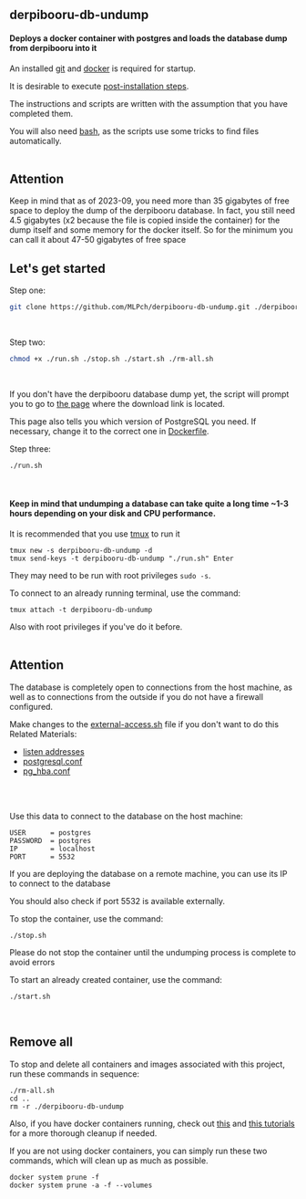 ## derpibooru-db-undump
#### Deploys a docker container with postgres and loads the database dump from derpibooru into it
An installed [git](https://git-scm.com/book/en/v2/Getting-Started-Installing-Git) and [docker](https://docs.docker.com/engine/install/) is required for startup.

It is desirable to execute [post-installation steps](https://docs.docker.com/engine/install/linux-postinstall/).

The instructions and scripts are written with the assumption that you have completed them.

You will also need [bash](https://github.com/exercism/bash/blob/main/docs/INSTALLATION.md), as the scripts use some tricks to find files automatically.<br><br>

Attention
---
Keep in mind that as of 2023-09, you need more than 35 gigabytes of free space to deploy the dump of the derpibooru database. In fact, you still need 4.5 gigabytes (x2 because the file is copied inside the container) for the dump itself and some memory for the docker itself.
So for the minimum you can call it about 47-50 gigabytes of free space


Let's get started
---
Step one:
```bash
git clone https://github.com/MLPch/derpibooru-db-undump.git ./derpibooru-db-undump && cd derpibooru-db-undump
```
<br>

Step two:
```bash
chmod +x ./run.sh ./stop.sh ./start.sh ./rm-all.sh
```
<br>

If you don't have the derpibooru database dump yet, the script will prompt you to go to [the page](https://www.derpibooru.org/pages/data_dumps) where the download link is located.

This page also tells you which version of PostgreSQL you need. If necessary, change it to the correct one in [Dockerfile](Dockerfile).
<br>

Step three:
```bash
./run.sh
```
<br>

#### Keep in mind that undumping a database can take quite a long time ~1-3 hours depending on your disk and CPU performance.  
It is recommended that you use [tmux](https://github.com/tmux/tmux/wiki/Getting-Started) to run it
```
tmux new -s derpibooru-db-undump -d
tmux send-keys -t derpibooru-db-undump "./run.sh" Enter
```
They may need to be run with root privileges `sudo -s`.

To connect to an already running terminal, use the command:
```
tmux attach -t derpibooru-db-undump
```
Also with root privileges if you've do it before.
<br>
<br>

Attention
---
The database is completely open to connections from the host machine, as well as to connections from the outside if you do not have a firewall configured.

Make changes to the [external-access.sh](dump/external-access.sh) file if you don't want to do this
Related Materials:
- [listen addresses](https://www.postgresql.org/docs/current/runtime-config-connection.html#GUC-LISTEN-ADDRESSES)
- [postgresql.conf](https://www.postgresql.org/docs/current/config-setting.html#CONFIG-SETTING-CONFIGURATION-FILE)
- [pg_hba.conf](https://www.postgresql.org/docs/current/auth-pg-hba-conf.html#AUTH-PG-HBA-CONF)
<br>
<br>

Use this data to connect to the database on the host machine:
```
USER      = postgres
PASSWORD  = postgres
IP        = localhost
PORT      = 5532
```

If you are deploying the database on a remote machine, you can use its IP to connect to the database

You should also check if port 5532 is available externally.

To stop the container, use the command:
```
./stop.sh
```
Please do not stop the container until the undumping process is complete to avoid errors

To start an already created container, use the command:
```
./start.sh
```
<br>

Remove all
---
To stop and delete all containers and images associated with this project, run these commands in sequence:
```
./rm-all.sh
cd ..
rm -r ./derpibooru-db-undump
```
Also, if you have docker containers running, check out [this](https://docs.docker.com/engine/reference/commandline/system_prune/) and [this tutorials](https://docs.docker.com/config/pruning/) for a more thorough cleanup if needed.


If you are not using docker containers, you can simply run these two commands, which will clean up as much as possible.
```
docker system prune -f
docker system prune -a -f --volumes
```
